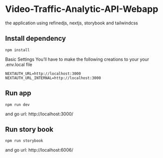 # Video-Traffic-Analytic-API-Webapp

the application using refinedjs, nextjs, storybook and tailwindcss

## Install dependency

    npm install
Basic Settings
You’ll have to make the following creations to your your .env.local file

    NEXTAUTH_URL=http://localhost:3000
    NEXTAUTH_URL_INTERNAL=http://localhost:3000

## Run app

    npm run dev

and go url: http://localhost:3000/   

## Run story book

    npm run storybook
and go url: http://localhost:6006/    

